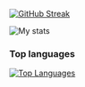 [![GitHub Streak](https://github-readme-streak-stats.herokuapp.com/?user=allelleo)](https://git.io/streak-stats)

![My stats](https://github-readme-stats.vercel.app/api?username=allelleo&show_icons=true&theme=radical)

### Top languages

[![Top Languages](https://github-readme-stats.vercel.app/api/top-langs/?username=allelleo&show_icons=true&theme=radical)](https://github.com/anuraghazra/github-readme-stats)
